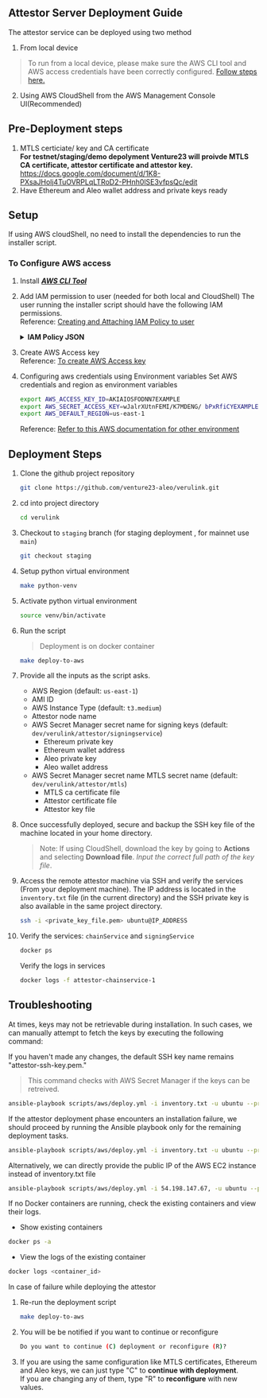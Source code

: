 ## Attestor Server Deployment Guide
The attestor service can be deployed using two method
1. From local device
> To run from a local device, please make sure the AWS CLI tool and AWS access credentials have been correctly configured. 
  [Follow steps here.](#to-configure-aws-access) 
2. Using AWS CloudShell from the AWS Management Console UI(Recommended)

## Pre-Deployment steps 
1. MTLS certiciate/ key and CA certificate \
   **For testnet/staging/demo depolyment Venture23 will proivde MTLS CA certificate, attestor certificate and attestor key.** \
   https://docs.google.com/document/d/1K8-PXsaJHolj4TuOVRPLqLTRoD2-PHnh0lSE3vfpsQc/edit
2. Have Ethereum and Aleo wallet address and private keys ready
   
## Setup

If using AWS cloudShell, no need to install the dependencies to run the installer script.

### To Configure AWS access
1. Install [_**AWS CLI Tool**_](https://docs.aws.amazon.com/cli/latest/userguide/getting-started-install.html)

2. Add IAM permission to user  (needed for both local and CloudShell)
The user running the installer script should have the following IAM permissions. \
Reference: [Creating and Attaching IAM Policy to user](https://docs.aws.amazon.com/IAM/latest/UserGuide/tutorial_managed-policies.html)

	<details>
	<summary><strong>IAM Policy JSON</strong></summary>

	```json
	{
	"Version": "2012-10-17",
	"Statement": [
		{
			"Sid": "Statement1",
			"Effect": "Allow",	
			"Action": [
				"ec2:AssociateIamInstanceProfile",
				"ec2:CreateKeyPair",
				"ec2:DescribeImages",
				"ec2:CreateTags",
				"ec2:DescribeSecurityGroups",
				"ec2:CreateSecurityGroup",
				"ec2:AuthorizeSecurityGroupIngress",
				"ec2:DescribeInstances",
				"ec2:RunInstances",
				"ec2:TerminateInstances"
			],
			"Resource": "*"
		},
		{
			"Sid": "PolicyStatementToAllowUserToPassOneSpecificRole",
			"Effect": "Allow",
			"Action": [
				"iam:PassRole"
			],
			"Resource": "arn:aws:iam::714859998736:role/centralized-relay-kms"
		},
		{
			"Sid": "CentralizedRelayKmsPolicy",
			"Effect": "Allow",
			"Action": "kms:*",
			"Resource": "*"
		},
		{
			"Sid": "AllowViewAccountInfo",
			"Effect": "Allow",
			"Action": [
				"iam:GetAccountPasswordPolicy",
				"iam:GetAccountSummary"
			],
			"Resource": "*"
		},
		{
			"Sid": "AllowManageOwnPasswords",
			"Effect": "Allow",
			"Action": [
				"iam:ChangePassword",
				"iam:GetUser"
			],
			"Resource": "arn:aws:iam::*:user/${aws:username}"
		},
		{
			"Sid": "AllowManageOwnAccessKeys",
			"Effect": "Allow",
			"Action": [
				"iam:CreateAccessKey",
				"iam:DeleteAccessKey",
				"iam:ListAccessKeys",
				"iam:UpdateAccessKey",
				"iam:GetAccessKeyLastUsed"
			],
			"Resource": "arn:aws:iam::*:user/${aws:username}"
		},
		{
			"Sid": "AllowManageOwnSSHPublicKeys",
			"Effect": "Allow",
			"Action": [
				"iam:DeleteSSHPublicKey",
				"iam:GetSSHPublicKey",
				"iam:ListSSHPublicKeys",
				"iam:UpdateSSHPublicKey",
				"iam:UploadSSHPublicKey"
			],
			"Resource": "arn:aws:iam::*:user/${aws:username}"
		},
		{
			"Sid": "VisualEditor0",
			"Effect": "Allow",
			"Action": [
				"iam:CreateInstanceProfile",
				"iam:UpdateAssumeRolePolicy",
				"iam:PutUserPermissionsBoundary",
				"iam:AttachUserPolicy",
				"iam:CreateRole",
				"iam:AttachRolePolicy",
				"iam:PutRolePolicy",
				"iam:AddRoleToInstanceProfile",
				"iam:CreateAccessKey",
				"iam:CreatePolicy",
				"iam:PassRole",
				"iam:DetachRolePolicy",
				"iam:AttachGroupPolicy",
				"iam:PutUserPolicy",
				"iam:DetachGroupPolicy",
				"iam:CreatePolicyVersion",
				"iam:DetachUserPolicy",
				"iam:PutGroupPolicy",
				"iam:SetDefaultPolicyVersion",
				"iam:TagRole",
				"iam:GetRole",
				"iam:GetInstanceProfile",
				"cloudshell:*"
			],
			"Resource": "*"
		},
		{
			"Effect": "Allow",
			"Action": "s3:ListAllMyBuckets",
			"Resource": "*"
		},
		{
			"Effect": "Allow",
			"Action": [
				"secretsmanager:DescribeSecret",
				"secretsmanager:GetSecretValue",
				"secretsmanager:CreateSecret",
				"secretsmanager:ListSecrets"
			],
			"Resource": "*"
		}
	]
	}
	```
	</details>  

3. Create AWS Access key  
   Reference: [To create AWS Access key](https://docs.aws.amazon.com/IAM/latest/UserGuide/id_credentials_access-keys.html#Using_CreateAccessKey)

4. Configuring aws credentials using Environment variables
    Set AWS credentials and region as environment variables
    ```bash
    export AWS_ACCESS_KEY_ID=AKIAIOSFODNN7EXAMPLE
    export AWS_SECRET_ACCESS_KEY=wJalrXUtnFEMI/K7MDENG/ bPxRfiCYEXAMPLEKEY
    export AWS_DEFAULT_REGION=us-east-1
    ```
   Reference: [Refer to this AWS documentation for other environment](https://docs.aws.amazon.com/cli/latest/userguide/cli-configure-envvars.html#envvars-set)

## Deployment Steps
1. Clone the github project repository
    ```bash
    git clone https://github.com/venture23-aleo/verulink.git
    ```
2. cd into project directory 
   ```bash
   cd verulink
   ```
3. Checkout to `staging` branch  (for staging deployment , for mainnet use `main`)
    ```bash
    git checkout staging
    ```
4. Setup python virtual environment
    ```bash
    make python-venv
    ```
5. Activate python virtual environment
    ```bash
    source venv/bin/activate
    ```
6. Run the script
   > Deployment is on docker container 
    ```bash
    make deploy-to-aws
    ```
7. Provide all the inputs as the script asks.
    * AWS Region (default: `us-east-1`)
    * AMI ID
    * AWS Instance Type (default: `t3.medium`)
    * Attestor node name
    * AWS Secret Manager secret name for signing keys (default: `dev/verulink/attestor/signingservice`)
        - Ethereum private key
        - Ethereum wallet address
        - Aleo private key
        - Aleo wallet address
    * AWS Secret Manager secret name MTLS secret name (default: `dev/verulink/attestor/mtls`)
        - MTLS ca certificate file
        - Attestor certificate file
        - Attestor key file


8. Once successfully deployed, secure and backup the SSH key file  of the machine located in your home directory.
   > Note: If using CloudShell, download the key by going to **Actions** and selecting **Download file**. _Input the correct full path of the key file_.
9. Access the remote attestor machine via SSH and verify the services (From your deployment machine). The IP address is located in the `inventory.txt` file (in the current directory) and the SSH private key is also available in the same project directory.
	```bash
	ssh -i <private_key_file.pem> ubuntu@IP_ADDRESS
	```
10. Verify the services: `chainService` and `signingService`
	```bash
	docker ps
	```
	Verify the logs in services
	```bash
	docker logs -f attestor-chainservice-1
	```

## Troubleshooting
At times, keys may not be retrievable during installation. In such cases, we can manually attempt to fetch the keys by executing the following command:

If you haven't made any changes, the default SSH key name remains "attestor-ssh-key.pem."
> This command checks with AWS Secret Manager if the keys can be retreived.
```bash
ansible-playbook scripts/aws/deploy.yml -i inventory.txt -u ubuntu --private-key=<ssh_key_name> --tags debug,retrieve_secret
```

If the attestor deployment phase encounters an installation failure, we should proceed by running the Ansible playbook only for the remaining deployment tasks.

```bash
ansible-playbook scripts/aws/deploy.yml -i inventory.txt -u ubuntu --private-key=<ssh_key_name>
```
Alternatively, we can directly provide the public IP of the AWS EC2 instance instead of inventory.txt file
```bash
ansible-playbook scripts/aws/deploy.yml -i 54.198.147.67, -u ubuntu --private-key attestor-ssh-key.pem
```
If no Docker containers are running, check the existing containers and view their logs.
- Show existing containers
```bash
docker ps -a
```
- View the logs of the existing container
```bash
docker logs <container_id>
```

In case of failure while deploying the attestor 
1. Re-run the deployment script 
	```bash
	make deploy-to-aws
	```
2. You will be be notified if you want to continue or reconfigure
	```bash
	Do you want to continue (C) deployment or reconfigure (R)? 
	```
3. If you are using the same configuration like MTLS certificates, Ethereum and Aleo keys, we can just type "C" to **continue with deployment**. \
	If you are changing any of them, type "R" to **reconfigure** with new values.


